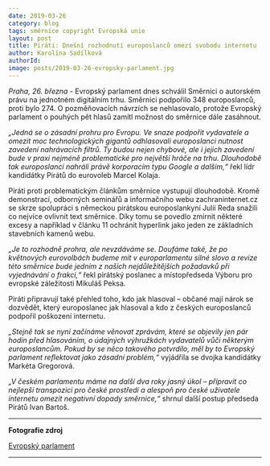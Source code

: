 ```yaml
---
date: 2019-03-26
category: blog
tags: směrnice copyright Evropská unie
layout: post
title: Piráti: Dnešní rozhodnutí europoslanců omezí svobodu internetu
author: Karolína Sadílková
authorId:   
image: posts/2019-03-26-evropsky-parlament.jpg
---
```

*Praha, 26. března* - Evropský parlament dnes schválil Směrnici o autorském právu na jednotném digitálním trhu. Směrnici podpořilo 348 europoslanců, proti bylo 274. O pozměňovacích návrzích se nehlasovalo, protože Evropský parlament o pouhých pět hlasů zamítl možnost do směrnice dále zasáhnout.

*„Jedná se o zásadní prohru pro Evropu. Ve snaze podpořit vydavatele a omezit moc technologických gigantů odhlasovali europoslanci nutnost zavedení nahrávacích filtrů. Ty budou nejen chybové, ale i jejich zavedení bude v praxi nejméně problematické pro největší hráče na trhu. Dlouhodobě tak europoslanci nahráli právě korporacím typu Google a dalším,“* řekl lídr kandidátky Pirátů do eurovoleb Marcel Kolaja.

Piráti proti problematickým článkům směrnice vystupují dlouhodobě. Kromě demonstrací, odborných seminářů a informačního webu zachraninternet.cz se skrze spolupráci s německou pirátskou europoslankyní Julií Reda snažili co nejvíce ovlivnit text směrnice. Díky tomu se povedlo zmírnit některé excesy a například v článku 11 ochránit hyperlink jako jeden ze základních stavebních kamenů webu.

*„Je to rozhodně prohra, ale nevzdáváme se. Doufáme také, že po květnových eurovolbách budeme mít v europarlamentu silné slovo a revize této směrnice bude jedním z našich nejdůležitějších požadavků při vyjednávání o frakci,“* řekl pirátský poslanec a místopředseda Výboru pro evropské záležitosti Mikuláš Peksa.

Piráti připravují také přehled toho, kdo jak hlasoval – občané mají nárok se dozvědět, který europoslanec jak hlasoval a kdo z českých europoslanců podpořil poškození internetu.

*„Stejně tak se nyní začínáme věnovat zprávám, které se objevily jen pár hodin před hlasováním, o údajných výhružkách vydavatelů vůči některým europoslancům. Pokud by se něco takového potvrdilo, měl by to Evropský parlament reflektovat jako zásadní problém,“* vyjádřila se dvojka kandidátky Markéta Gregorová.

*„V českém parlamentu máme na další dva roky jasný úkol – připravit co nejlepší transpozici pro české prostředí a alespoň pro české uživatele internetu omezit negativní dopady směrnice,“* shrnul další postup předseda Pirátů Ivan Bartoš.

---

**Fotografie zdroj**

[Evropský parlament](http://www.europarl.europa.eu/downloadcentre/en/visual-identity/mute-logo)

---

